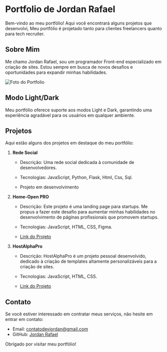 # Portfolio de Jordan Rafael

Bem-vindo ao meu portfólio! Aqui você encontrará alguns projetos que desenvolvi, Meu portfólio é projetado tanto para clientes freelancers quanto para tech recruiter.
<!-- Bem-vindo ao meu portfólio! Aqui você encontrará uma variedade de projetos que desenvolvi, incluindo sites, aplicativos e automações. Meu portfólio é projetado tanto para clientes freelancers quanto para avaliadores de RH. -->

## Sobre Mim

Me chamo Jordan Rafael, sou um programador Front-end especializado em criação de sites. Estou sempre em busca de novos desafios e oportunidades para expandir minhas habilidades.

![Foto do Portfolio](https://github.com/jordanrafaell/Dev-Jordan/assets/61181764/1e473495-420c-4e32-ab17-2436c69e3b16)

## Modo Light/Dark

Meu portfólio oferece suporte aos modos Light e Dark, garantindo uma experiência agradável para os usuários em qualquer ambiente.

## Projetos

Aqui estão alguns dos projetos em destaque do meu portfólio:

1. **Rede Social**
   - Descrição: Uma rede social dedicada à comunidade de desenvolvedores.
   - Tecnologias: JavaScript, Python, Flask, Html, Css, Sql.

   - Projeto em desenvolvimento

2. **Home-Open PRO**
   - Descrição: Este projeto é uma landing page para startups. Me propus a fazer este desafio para aumentar minhas habilidades no desenvolvimento de páginas profissionais que promovem startups.
  
   - Tecnologias: JavaScript, HTML, CSS, Figma.
   - [Link do Projeto](https://home-open-pro.vercel.app/)

3. **HostAlphaPro**
   - Descrição: HostAlphaPro é um projeto pessoal desenvolvido, dedicado à criação de templates altamente personalizáveis para a criação de sites.
  
   - Tecnologias: JavaScript, HTML, CSS.
   - [Link do Projeto](https://host-alpha-pro-github-io.vercel.app/)

## Contato

Se você estiver interessado em contratar meus serviços, não hesite em entrar em contato:

- Email: contatodevjordan@gmail.com
- GitHub: [Jordan Rafael](https://github.com/jordanrafaell)

Obrigado por visitar meu portfólio!

